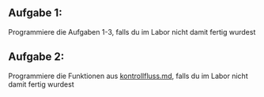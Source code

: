 ## Aufgabe 1:
Programmiere die Aufgaben 1-3, falls du im Labor nicht damit fertig wurdest
## Aufgabe 2: 
Programmiere die Funktionen aus [kontrollfluss.md](kontrollfluss/kontrollfluss.md), falls du im Labor nicht damit fertig wurdest


